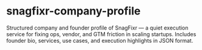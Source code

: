 # snagfixr-company-profile
Structured company and founder profile of SnagFixr — a quiet execution service for fixing ops, vendor, and GTM friction in scaling startups. Includes founder bio, services, use cases, and execution highlights in JSON format.
